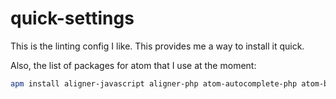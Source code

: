 # quick-settings

This is the linting config I like.
This provides me a way to install it quick.


Also, the list of packages for atom that I use at the moment:
```bash
apm install aligner-javascript aligner-php atom-autocomplete-php atom-beautify atom-material-syntax atom-material-ui atom-yarn autocomplete-cmake autocomplete-javascript autocomplete-json autocomplete-modules autocomplete-paths autocomplete-php autocomplete-sql build build-cmake busy-signal change-case docblockr docker dockerletion editorconfig file-type-icons highlight-selected hyperclick-php ide-php intentions language-cmake language-docker language-javascript-jsx language-javascript-semantic language-rust linter linter-docker linter-eslint linter-gcc linter-golinter linter-jsonlint linter-php linter-rust linter-ui-default lucid-tabs minimap minimap-bookmarks minimap-find-and-replace minimap-git-diff minimap-highlight-selected minimap-linter pdf-view php-ide-serenata php-integrator-annotations php-integrator-autocomplete-plus php-integrator-refactoring php-twig pinned-tabs project-manager refactor rustsym
```
